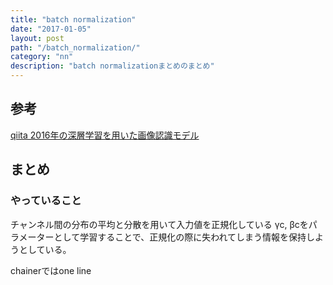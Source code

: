 ```yaml
---
title: "batch normalization"
date: "2017-01-05"
layout: post
path: "/batch_normalization/"
category: "nn"
description: "batch normalizationまとめのまとめ"
---
```


## 参考
[qiita 2016年の深層学習を用いた画像認識モデル](http://qiita.com/aiskoaskosd/items/59c49f2e2a6d76d62798#4-batch-normalization-accelerating-deep-network-training-by-reducing-internal-covariate-shift)

## まとめ
### やっていること
チャンネル間の分布の平均と分散を用いて入力値を正規化している
γc, βcをパラメーターとして学習することで、正規化の際に失われてしまう情報を保持しようとしている。

chainerではone line
